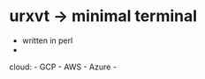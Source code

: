urxvt -> minimal terminal
======


- written in perl
-



cloud:
    - GCP
    - AWS
    - Azure
    - 